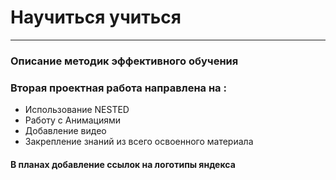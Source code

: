 # Научиться учиться

------
### Описание методик эффективного обучения

### Вторая проектная работа направлена на :
- Использование NESTED
- Работу с Анимациями
- Добавление видео
- Закрепление знаний из всего освоенного материала

#### В планах добавление ссылок на логотипы яндекса
